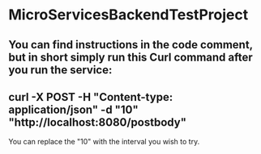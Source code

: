 # MicroServicesBackendTestProject

You can find instructions in the code comment, but in short simply run this Curl command after you run the service:
---------------------
curl -X POST -H "Content-type: application/json" -d "10" "http://localhost:8080/postbody"
---------------------
You can replace the "10" with the interval you wish to try.
